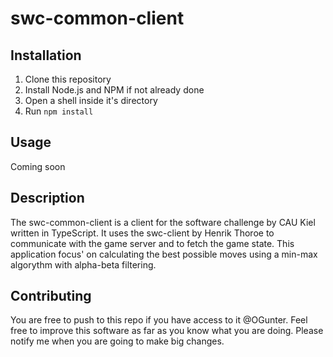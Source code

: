 # swc-common-client

## Installation
1. Clone this repository
2. Install Node.js and NPM if not already done
3. Open a shell inside it's directory
4. Run `npm install`

## Usage
Coming soon

## Description
The swc-common-client is a client for the software challenge by CAU Kiel written in TypeScript. It uses the swc-client by Henrik Thoroe to communicate with the game server and to fetch the game state. This application focus' on calculating the best possible moves using a min-max algorythm with alpha-beta filtering.

## Contributing
You are free to push to this repo if you have access to it @OGunter. Feel free to improve this software as far as you know what you are doing. Please notify me when you are going to make big changes.